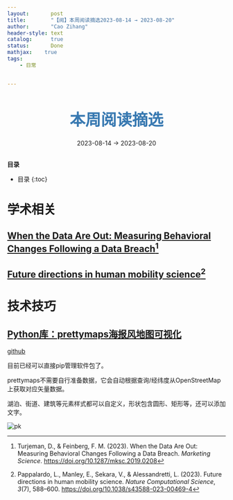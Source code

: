 ```yaml
---
layout:       post
title:        "【阅】本周阅读摘选2023-08-14 → 2023-08-20"
author:       "Cao Zihang"
header-style: text
catalog:      true
status:		  Done
mathjax: 	true
tags:
    - 日常


---
```


<center style="margin-bottom: 20px; margin-top: 50px"><font color="#3879B1" style="line-height: 1.4;font-weight: 700;font-size: 36px;box-sizing: border-box; ">本周阅读摘选</font></center>

<center style=" margin-bottom: 30px;">2023-08-14 → 2023-08-20</center>

<font style="font-weight: bold;">目录</font>

* 目录
{:toc}

# 学术相关

## [When the Data Are Out: Measuring Behavioral Changes Following a Data Breach](https://pubsonline.informs.org/doi/abs/10.1287/mksc.2019.0208?af=R)[^1]



## [Future directions in human mobility science](https://www.nature.com/articles/s43588-023-00469-4)[^2]



# 技术技巧

## [Python库：prettymaps海报风地图可视化](https://mp.weixin.qq.com/s/TjbBgpuA8DEjxzwWOBJs1g)

[github](https://github.com/marceloprates/prettymaps)

目前已经可以直接pip管理软件包了。

prettymaps不需要自行准备数据，它会自动根据查询/经纬度从OpenStreetMap上获取对应矢量数据。

湖泊、街道、建筑等元素样式都可以自定义，形状包含圆形、矩形等，还可以添加文字。

![pk](https://img.czhread.asia/img/202309100022064.png)

[^1]: Turjeman, D., & Feinberg, F. M. (2023). When the Data Are Out: Measuring Behavioral Changes Following a Data Breach. *Marketing Science*. <https://doi.org/10.1287/mksc.2019.0208>
[^2]: Pappalardo, L., Manley, E., Sekara, V., & Alessandretti, L. (2023). Future directions in human mobility science. *Nature Computational Science*, *3*(7), 588–600. <https://doi.org/10.1038/s43588-023-00469-4>
